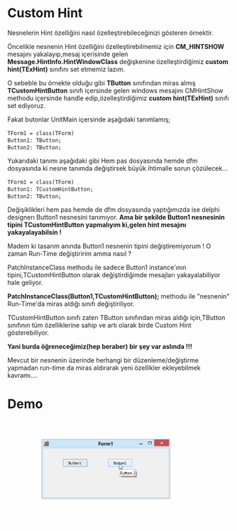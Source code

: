 Custom Hint
===========

Nesnelerin Hint özelliğini nasıl özelleştirebileceğinizi gösteren örnektir.

Öncelikle nesnenin Hint özelliğini özelleştirebilmemiz için **CM_HINTSHOW** mesajını yakalayıp,mesaj içerisinde gelen
**Message.HintInfo.HintWindowClass** değişkenine özelleştirdiğimiz **custom hint(TExHint)** sınıfını set etmemiz lazım.

O sebeble bu örnekte olduğu gibi **TButton** sınıfından miras almış **TCustomHintButton** sınıfı içersinde gelen windows mesajını CMHintShow methodu içersinde handle edip,özelleştirdiğimiz **custom hint(TExHint)** sınıfı set ediyoruz.

Fakat butonlar UnitMain içersinde aşağıdaki tanımlamış;

    TForm1 = class(TForm)
    Button1: TButton;
    Button2: TButton;


Yukarıdaki tanımı aşağıdaki gibi Hem pas dosyasında hemde dfm dosyasında ki nesne tanımda değiştirsek büyük ihtimalle sorun çözülecek...

    TForm1 = class(TForm)
    Button1: TCustomHintButton;
    Button2: TButton;

Değişiklikleri hem pas hemde de dfm dosyasında yaptığımızda ise delphi designerı Button1 nesnesini tanımıyor.
**Ama bir şekilde Button1 nesnesinin tipini TCustomHintButton yapmalıyım ki,gelen hint mesajını yakayalayabilsin !**

Madem ki tasarım anında Button1 nesnenin tipini değiştiremiyorum !
O zaman Run-Time değiştiririm amma nasıl ?

PatchInstanceClass methodu ile sadece Button1 instance'ının tipini,TCustomHintButton olarak değiştirdiğimde mesajları yakayalabiliyor hale geliyor.

**PatchInstanceClass(Button1,TCustomHintButton);** methodu ile "nesnenin" Run-Time'da miras aldığı sınıfı değiştiriliyor.


TCustomHintButton sınıfı zaten TButton sınıfından miras aldığı için,TButton sınıfının tüm özelliklerine sahip ve artı olarak birde Custom Hint gösterebiliyor.

**Yani burda öğreneceğimiz(hep beraber) bir şey var aslında !!!**

Mevcut bir nesnenin üzerinde herhangi bir düzenleme/değiştirme yapmadan run-time da miras aldırarak yeni özellikler ekleyebilmek kavramı....



Demo 
===========
![ScreenShot](/Test/buttons.gif)
